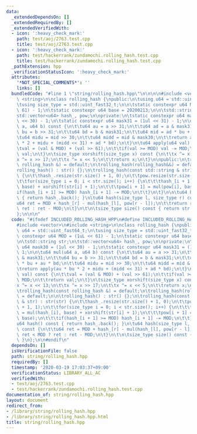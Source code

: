```yaml
---
data:
  _extendedDependsOn: []
  _extendedRequiredBy: []
  _extendedVerifiedWith:
  - icon: ':heavy_check_mark:'
    path: test/aoj/2763.test.cpp
    title: test/aoj/2763.test.cpp
  - icon: ':heavy_check_mark:'
    path: test/hackerrank/zundamochi.rolling_hash.test.cpp
    title: test/hackerrank/zundamochi.rolling_hash.test.cpp
  _pathExtension: hpp
  _verificationStatusIcon: ':heavy_check_mark:'
  attributes:
    '*NOT_SPECIAL_COMMENTS*': ''
    links: []
  bundledCode: "#line 1 \"string/rolling_hash.hpp\"\n\n\n\n#include <vector>\n#include\
    \ <string>\n\nclass rolling_hash {\npublic:\n\tusing u64 = std::uint_fast64_t;\n\
    \tusing size_type = std::uint_fast32_t;\n\n\tstatic constexpr u64 MOD = (1uL <<\
    \ 61) - 1;\n\tstatic constexpr u64 base = 20200213;\n\n\tstd::string str;\n\t\
    std::vector<u64> hash_, pow;\n\nprivate:\n\tstatic constexpr u64 mask30 = (1ul\
    \ << 30) - 1;\n\tstatic constexpr u64 mask31 = (1ul << 31) - 1;\n\n\tu64 mul(u64\
    \ a, u64 b) const {\n\t\tu64 au = a >> 31;\n\t\tu64 ad = a & mask31;\n\t\tu64\
    \ bu = b >> 31;\n\t\tu64 bd = b & mask31;\n\t\tu64 mid = ad * bu + au * bd;\n\t\
    \tu64 midu = mid >> 30;\n\t\tu64 midd = mid & mask30;\n\t\treturn apply(au * bu\
    \ * 2 + midu + (midd << 31) + ad * bd);\n\t}\n\tu64 apply(u64 val) const {\n\t\
    \tval = (val & MOD) + (val >> 61);\n\t\tif(val >= MOD) val -= MOD;\n\t\treturn\
    \ val;\n\t}\n\tsize_type xorshift(size_type x) const {\n\t\tx ^= x << 13;\n\t\t\
    x ^= x >> 17;\n\t\tx ^= x << 5;\n\t\treturn x;\n\t}\n\npublic:\n\trolling_hash(const\
    \ rolling_hash &) = default;\n\trolling_hash(rolling_hash&&) = default;\n\n\t\
    rolling_hash() : str() {};\n\trolling_hash(const std::string & str) : str(str)\
    \ {\n\t\thash_.resize(str.size() + 1, 0);\n\t\tpow.resize(str.size() + 1, 1);\n\
    \t\tfor(size_type i = 0; i < str.size(); i++) {\n\t\t\thash_[i + 1] = mul(hash_[i],\
    \ base) + xorshift(str[i] + 1);\n\t\t\tpow[i + 1] = mul(pow[i], base);\n\t\t\t\
    if(hash_[i + 1] >= MOD) hash_[i + 1] -= MOD;\n\t\t}\n\t}\n\n\tu64 hash() const\
    \ { return hash_.back(); }\n\tu64 hash(size_type l, size_type r) const {\n\t\t\
    u64 ret = MOD + hash_[r] - mul(hash_[l], pow[r - l]);\n\t\treturn ret < MOD ?\
    \ ret : ret - MOD;\n\t}\n\t\n\tsize_type size() const { return str.size(); }\n\
    };\n\n\n"
  code: "#ifndef INCLUDED_ROLLING_HASH_HPP\n#define INCLUDED_ROLLING_HASH_HPP\n\n\
    #include <vector>\n#include <string>\n\nclass rolling_hash {\npublic:\n\tusing\
    \ u64 = std::uint_fast64_t;\n\tusing size_type = std::uint_fast32_t;\n\n\tstatic\
    \ constexpr u64 MOD = (1uL << 61) - 1;\n\tstatic constexpr u64 base = 20200213;\n\
    \n\tstd::string str;\n\tstd::vector<u64> hash_, pow;\n\nprivate:\n\tstatic constexpr\
    \ u64 mask30 = (1ul << 30) - 1;\n\tstatic constexpr u64 mask31 = (1ul << 31) -\
    \ 1;\n\n\tu64 mul(u64 a, u64 b) const {\n\t\tu64 au = a >> 31;\n\t\tu64 ad = a\
    \ & mask31;\n\t\tu64 bu = b >> 31;\n\t\tu64 bd = b & mask31;\n\t\tu64 mid = ad\
    \ * bu + au * bd;\n\t\tu64 midu = mid >> 30;\n\t\tu64 midd = mid & mask30;\n\t\
    \treturn apply(au * bu * 2 + midu + (midd << 31) + ad * bd);\n\t}\n\tu64 apply(u64\
    \ val) const {\n\t\tval = (val & MOD) + (val >> 61);\n\t\tif(val >= MOD) val -=\
    \ MOD;\n\t\treturn val;\n\t}\n\tsize_type xorshift(size_type x) const {\n\t\t\
    x ^= x << 13;\n\t\tx ^= x >> 17;\n\t\tx ^= x << 5;\n\t\treturn x;\n\t}\n\npublic:\n\
    \trolling_hash(const rolling_hash &) = default;\n\trolling_hash(rolling_hash&&)\
    \ = default;\n\n\trolling_hash() : str() {};\n\trolling_hash(const std::string\
    \ & str) : str(str) {\n\t\thash_.resize(str.size() + 1, 0);\n\t\tpow.resize(str.size()\
    \ + 1, 1);\n\t\tfor(size_type i = 0; i < str.size(); i++) {\n\t\t\thash_[i + 1]\
    \ = mul(hash_[i], base) + xorshift(str[i] + 1);\n\t\t\tpow[i + 1] = mul(pow[i],\
    \ base);\n\t\t\tif(hash_[i + 1] >= MOD) hash_[i + 1] -= MOD;\n\t\t}\n\t}\n\n\t\
    u64 hash() const { return hash_.back(); }\n\tu64 hash(size_type l, size_type r)\
    \ const {\n\t\tu64 ret = MOD + hash_[r] - mul(hash_[l], pow[r - l]);\n\t\treturn\
    \ ret < MOD ? ret : ret - MOD;\n\t}\n\t\n\tsize_type size() const { return str.size();\
    \ }\n};\n\n#endif\n"
  dependsOn: []
  isVerificationFile: false
  path: string/rolling_hash.hpp
  requiredBy: []
  timestamp: '2020-03-19 17:03:37+09:00'
  verificationStatus: LIBRARY_ALL_AC
  verifiedWith:
  - test/aoj/2763.test.cpp
  - test/hackerrank/zundamochi.rolling_hash.test.cpp
documentation_of: string/rolling_hash.hpp
layout: document
redirect_from:
- /library/string/rolling_hash.hpp
- /library/string/rolling_hash.hpp.html
title: string/rolling_hash.hpp
---
```

